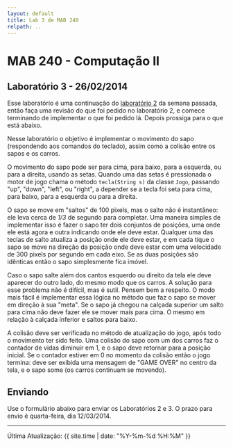 ```yaml
---
layout: default
title: Lab 3 de MAB 240
relpath: ..
---
```


MAB 240 - Computação II
=======================

Laboratório 3 - 26/02/2014
--------------------------

Esse laboratório é uma continuação do [laboratório 2](lab2.html) da semana
passada, então faça uma revisão do que foi pedido no laboratório 2, e comece
terminando de implementar o que foi pedido lá. Depois prossiga para o que
está abaixo.

Nesse laboratório o objetivo é implementar o movimento do sapo (respondendo aos comandos
do teclado), assim como a colisão entre os sapos e os carros.

O movimento do sapo pode ser para cima, para baixo, para a esquerda, ou para a direita, usando
as setas. Quando uma das setas é pressionada o motor de jogo chama o método `tecla(String s)` da classe
`Jogo`, passando "up", "down", "left", ou "right", a depender se a tecla foi seta para cima, para baixo,
para a esquerda ou para a direita.

O sapo se move em "saltos" de 100 pixels, mas o salto não é instantâneo:
ele leva cerca de *1/3* de segundo para completar. Uma maneira simples de implementar isso
é fazer o sapo ter dois conjuntos de posições, uma onde ele está agora e outra indicando
onde ele deve estar. Qualquer uma das teclas de salto atualiza a posição onde ele deve
estar, e em cada tique o sapo se move na direção da posição onde
deve estar com uma velocidade de 300 pixels por segundo em cada eixo.
Se as duas posições são idênticas então o sapo simplesmente fica imóvel.

Caso o sapo salte além dos cantos esquerdo ou direito da tela ele deve aparecer do outro lado, do mesmo
modo que os carros. A solução para esse problema não é difícil, mas é sutil. Pensem bem a respeito. O modo
mais fácil é implementar essa lógica no método que faz o sapo se mover em direção à sua "meta". Se o sapo já
chegou na calçada superior um salto para cima não deve fazer ele se mover mais para cima. O mesmo em relação
à calçada inferior e saltos para baixo.

A colisão deve ser verificada no método de atualização do jogo, após todo o movimento
ter sido feito. Uma colisão do sapo com um dos carros faz o contador de vidas diminuir
em 1, e o sapo deve retornar para a posição inicial. Se o contador estiver em
0 no momento da colisão então o jogo termina: deve ser exibida uma mensagem de "GAME OVER"
no centro da tela, e o sapo some (os carros continuam se movendo).

Enviando
--------

Use o formulário abaixo para enviar os Laboratórios 2 e 3. O prazo para envio é quarta-feira, dia 12/03/2014.

<script type="text/javascript" src="http://form.jotformz.com/jsform/40553539224655">
dummy
</script>

* * * * *

Última Atualização: {{ site.time | date: "%Y-%m-%d %H:%M" }}
